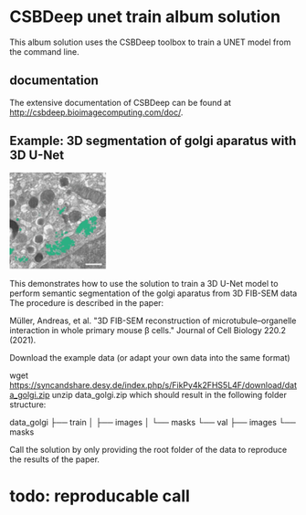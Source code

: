 # CSBDeep unet train album solution

This album solution uses the CSBDeep toolbox to train a UNET model from the command line.

## documentation

The extensive documentation of CSBDeep can be found at http://csbdeep.bioimagecomputing.com/doc/.

## Example: 3D segmentation of golgi aparatus with 3D U-Net

![](golgi.png)

This demonstrates how to use the solution to train a 3D U-Net model to perform semantic segmentation of the golgi
aparatus from 3D FIB-SEM data
The procedure is described in the paper:

Müller, Andreas, et al. "3D FIB-SEM reconstruction of microtubule–organelle interaction in whole primary mouse β cells."
Journal of Cell Biology 220.2 (2021).

Download the example data (or adapt your own data into the same format)

wget https://syncandshare.desy.de/index.php/s/FikPy4k2FHS5L4F/download/data_golgi.zip
unzip data_golgi.zip
which should result in the following folder structure:

data_golgi
├── train
│ ├── images
│ └── masks
└── val
├── images
└── masks

Call the solution by only providing the root folder of the data to reproduce the results of the paper.

# todo: reproducable call
